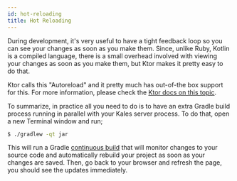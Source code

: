 ```yaml
---
id: hot-reloading
title: Hot Reloading
---
```

During development, it's very useful to have a tight feedback loop so you can see your changes as 
soon as you make them. Since, unlike Ruby, Kotlin is a compiled language, there is a small overhead
involved with viewing your changes as soon as you make them, but Ktor makes it pretty easy to do that.

Ktor calls this "Autoreload" and it pretty much has out-of-the box support for this. For more information,
please check the [Ktor docs on this topic](https://ktor.io/servers/autoreload.html).

To summarize, in practice all you need to do is to have an extra Gradle build process running in 
parallel with your Kales server process. To do that, open a new Terminal window and run;

```bash
$ ./gradlew -qt jar
```

This will run a Gradle [continuous build](https://blog.gradle.org/introducing-continuous-build) that
will monitor changes to your source code and automatically rebuild your project as soon as your changes
are saved. Then, go back to your browser and refresh the page, you should see the updates immediately.